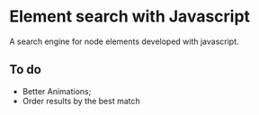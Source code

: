 <h1>Element search with Javascript</h1>
<p>A search engine for node elements developed with javascript.</p>

<h2>To do</h2>
<ul>
  <li>Better Animations;</li>
  <li>Order results by the best match</li>
</ul>